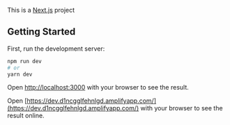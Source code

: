 This is a [Next.js](https://nextjs.org/) project

## Getting Started

First, run the development server:

```bash
npm run dev
# or
yarn dev
```

Open [http://localhost:3000](http://localhost:3000) with your browser to see the result.

Open [https://dev.d1ncgglfehnlgd.amplifyapp.com/](https://dev.d1ncgglfehnlgd.amplifyapp.com/) with your browser to see the result online.
